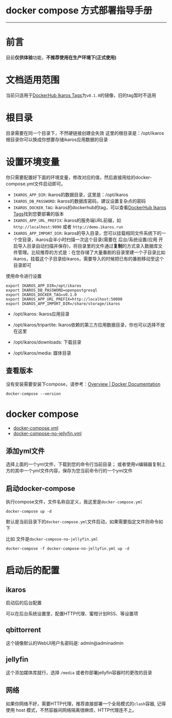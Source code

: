 # docker compose 方式部署指导手册

<hr>

# 前言
目前**仅供体验**功能，**不推荐使用在生产环境下(正式使用)**

# 文档适用范围
当前只适用于[DockerHub Ikaros Tags](https://hub.docker.com/r/ikarosrun/ikaros/tags)为`v0.1.0`的镜像，旧的tag暂时不适用

# 根目录

目录需要在同一个目录下，不然硬链接创建会失效
这里的根目录是：/opt/ikaros
根目录你可以换成你想要存储ikaros应用数据的目录

# 设置环境变量
你只需要配置好下面的环境变量，修改对应的值，然后直接用给的docker-compose.yml文件启动即可。

- `IKAROS_APP_DIR`: ikaros的数据目录，这里是：/opt/ikaros
- `IKAROS_DB_PASSWORD`: ikaros的数据库密码，建议设置复杂点的密码
- `IKAROS_DOCKER_TAG`: ikaros的dockerhub的tag，可以查看[DockerHub Ikaros Tags](https://hub.docker.com/r/ikarosrun/ikaros/tags)找到您要部署的版本
- `IKAROS_APP_URL_PREFIX`: ikaros的服务端URL前缀，如`http://localhost:9090` 或者 `http://demo.ikaros.run`
- `IKAROS_APP_IMPORT_DIR`: ikaros的导入目录，您可以挂载相同文件系统下的一个空目录，ikaros会半小时扫描一次这个目录(需要在 后台/系统设置/应用 开启导入目录自动扫描并保存)，将目录里的文件通过**复制**的方式录入数据库文件管理。比较推荐的方式是：在您存储了大量番剧的目录里建一个子目录比如ikaros，挂载这个子目录给ikaros，需要导入的时候把已有的番剧移动至这个目录即可

使用命令进行设置

```shell
export IKAROS_APP_DIR=/opt/ikaros
export IKAROS_DB_PASSWORD=openpostgresql
export IKAROS_DOCKER_TAG=v0.1.0
export IKAROS_APP_URL_PREFIX=http://localhost:50000
export IKAROS_APP_IMPORT_DIR=/share/storage/ikaros
```

- /opt/ikaros: Ikaros应用目录

- /opt/ikaros/tripartite: Ikaros依赖的第三方应用数据目录，你也可以选择不放在这里

- /opt/ikaros/downloads: 下载目录

- /opt/ikaros/media: 媒体目录

## 查看版本

没有安装需要安装下compose，请参考：[Overview | Docker Documentation](https://docs.docker.com/compose/install/)

```shell
docker-compose --version
```

# docker compose
- [docker-compose.yml](docker-compose.yml)
- [docker-compose-no-jellyfin.yml](docker-compose-no-jellyfin.yml)

## 添加yml文件
选择上面的一个yml文件，下载到您的命令行当前目录；
或者使用vi编辑器复制上方的其中一个yml文件内容，保存为您当前命令行的一个yml文件

## 启动docker-compose
执行compose文件，文件名称自定义，我这里是`docker-compose.yml`

``` 
docker-compose up -d
```

默认是当前目录下的`docker-compose.yml`文件启动，如果需要指定文件则命令如下

比如 文件是`docker-compose-no-jellyfin.yml`
``` 
docker-compose -f docker-compose-no-jellyfin.yml up -d
```

# 启动后的配置

## ikaros
启动后的后台配置

可以在后台系统设置里，配置HTTP代理、蜜柑计划RSS、等设置项

## qbittorrent
这个镜像默认的WebUI用户名密码是: admin@adminadmin


## jellyfin
这个添加媒体库就行，选择 `/media` 或者你部署jellyfin容器时的更改的目录

## 网络
如果你网络不好，需要HTTP代理，推荐直接部署一个全局模式的`clash`容器, 
记得使用 host 模式，不然容器间网络隔离很麻烦，HTTP代理连不上。
